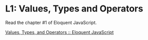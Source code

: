 # L1: Values, Types and Operators

Read the chapter #1 of Eloquent JavaScript.

[Values, Types, and Operators :: Eloquent JavaScript](https://eloquentjavascript.net/01_values.html)
